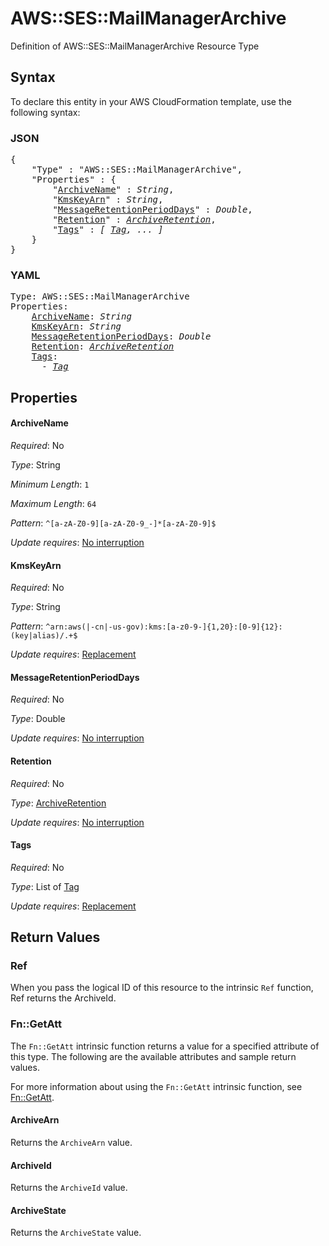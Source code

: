 # AWS::SES::MailManagerArchive

Definition of AWS::SES::MailManagerArchive Resource Type

## Syntax

To declare this entity in your AWS CloudFormation template, use the following syntax:

### JSON

<pre>
{
    "Type" : "AWS::SES::MailManagerArchive",
    "Properties" : {
        "<a href="#archivename" title="ArchiveName">ArchiveName</a>" : <i>String</i>,
        "<a href="#kmskeyarn" title="KmsKeyArn">KmsKeyArn</a>" : <i>String</i>,
        "<a href="#messageretentionperioddays" title="MessageRetentionPeriodDays">MessageRetentionPeriodDays</a>" : <i>Double</i>,
        "<a href="#retention" title="Retention">Retention</a>" : <i><a href="archiveretention.md">ArchiveRetention</a></i>,
        "<a href="#tags" title="Tags">Tags</a>" : <i>[ <a href="tag.md">Tag</a>, ... ]</i>
    }
}
</pre>

### YAML

<pre>
Type: AWS::SES::MailManagerArchive
Properties:
    <a href="#archivename" title="ArchiveName">ArchiveName</a>: <i>String</i>
    <a href="#kmskeyarn" title="KmsKeyArn">KmsKeyArn</a>: <i>String</i>
    <a href="#messageretentionperioddays" title="MessageRetentionPeriodDays">MessageRetentionPeriodDays</a>: <i>Double</i>
    <a href="#retention" title="Retention">Retention</a>: <i><a href="archiveretention.md">ArchiveRetention</a></i>
    <a href="#tags" title="Tags">Tags</a>: <i>
      - <a href="tag.md">Tag</a></i>
</pre>

## Properties

#### ArchiveName

_Required_: No

_Type_: String

_Minimum Length_: <code>1</code>

_Maximum Length_: <code>64</code>

_Pattern_: <code>^[a-zA-Z0-9][a-zA-Z0-9_-]*[a-zA-Z0-9]$</code>

_Update requires_: [No interruption](https://docs.aws.amazon.com/AWSCloudFormation/latest/UserGuide/using-cfn-updating-stacks-update-behaviors.html#update-no-interrupt)

#### KmsKeyArn

_Required_: No

_Type_: String

_Pattern_: <code>^arn:aws(|-cn|-us-gov):kms:[a-z0-9-]{1,20}:[0-9]{12}:(key|alias)/.+$</code>

_Update requires_: [Replacement](https://docs.aws.amazon.com/AWSCloudFormation/latest/UserGuide/using-cfn-updating-stacks-update-behaviors.html#update-replacement)

#### MessageRetentionPeriodDays

_Required_: No

_Type_: Double

_Update requires_: [No interruption](https://docs.aws.amazon.com/AWSCloudFormation/latest/UserGuide/using-cfn-updating-stacks-update-behaviors.html#update-no-interrupt)

#### Retention

_Required_: No

_Type_: <a href="archiveretention.md">ArchiveRetention</a>

_Update requires_: [No interruption](https://docs.aws.amazon.com/AWSCloudFormation/latest/UserGuide/using-cfn-updating-stacks-update-behaviors.html#update-no-interrupt)

#### Tags

_Required_: No

_Type_: List of <a href="tag.md">Tag</a>

_Update requires_: [Replacement](https://docs.aws.amazon.com/AWSCloudFormation/latest/UserGuide/using-cfn-updating-stacks-update-behaviors.html#update-replacement)

## Return Values

### Ref

When you pass the logical ID of this resource to the intrinsic `Ref` function, Ref returns the ArchiveId.

### Fn::GetAtt

The `Fn::GetAtt` intrinsic function returns a value for a specified attribute of this type. The following are the available attributes and sample return values.

For more information about using the `Fn::GetAtt` intrinsic function, see [Fn::GetAtt](https://docs.aws.amazon.com/AWSCloudFormation/latest/UserGuide/intrinsic-function-reference-getatt.html).

#### ArchiveArn

Returns the <code>ArchiveArn</code> value.

#### ArchiveId

Returns the <code>ArchiveId</code> value.

#### ArchiveState

Returns the <code>ArchiveState</code> value.
